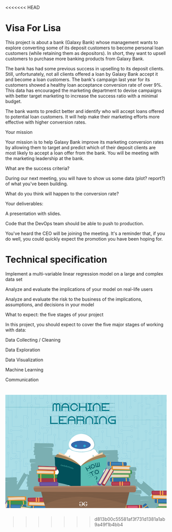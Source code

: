 <<<<<<< HEAD
<h1>Visa For Lisa</h1>
This project is about a bank (Galaxy Bank) whose management wants to explore converting some of its deposit customers to become personal loan customers (while retaining them as depositors). In short, they want to upsell customers to purchase more banking products from Galaxy Bank.

The bank has had some previous success in upselling to its deposit clients. Still, unfortunately, not all clients offered a loan by Galaxy Bank accept it and become a loan customers. The bank's campaign last year for its customers showed a healthy loan acceptance conversion rate of over 9%. This data has encouraged the marketing department to devise campaigns with better target marketing to increase the success ratio with a minimal budget.

The bank wants to predict better and identify who will accept loans offered to potential loan customers. It will help make their marketing efforts more effective with higher conversion rates.

Your mission

Your mission is to help Galaxy Bank improve its marketing conversion rates by allowing them to target and predict which of their deposit clients are most likely to accept a loan offer from the bank. You will be meeting with the marketing leadership at the bank.

What are the success criteria?

During our next meeting, you will have to show us some data (plot? report?) of what you've been building.

What do you think will happen to the conversion rate?

Your deliverables:

A presentation with slides.

Code that the DevOps team should be able to push to production.

You've heard the CEO will be joining the meeting. It's a reminder that, if you do well, you could quickly expect the promotion you have been hoping for.

<h1>Technical specification</h1>

Implement a multi-variable linear regression model on a large and complex data set

Analyze and evaluate the implications of your model on real-life users

Analyze and evaluate the risk to the business of the implications, assumptions, and decisions in your model

What to expect: the five stages of your project

In this project, you should expect to cover the five major stages of working with data:

Data Collecting / Cleaning

Data Exploration

Data Visualization

Machine Learning

Communication

![img.png](pic/img.png)
=======

>>>>>>> d813b00c55581af3f731d1381a1ab9a49f1b4bb4
